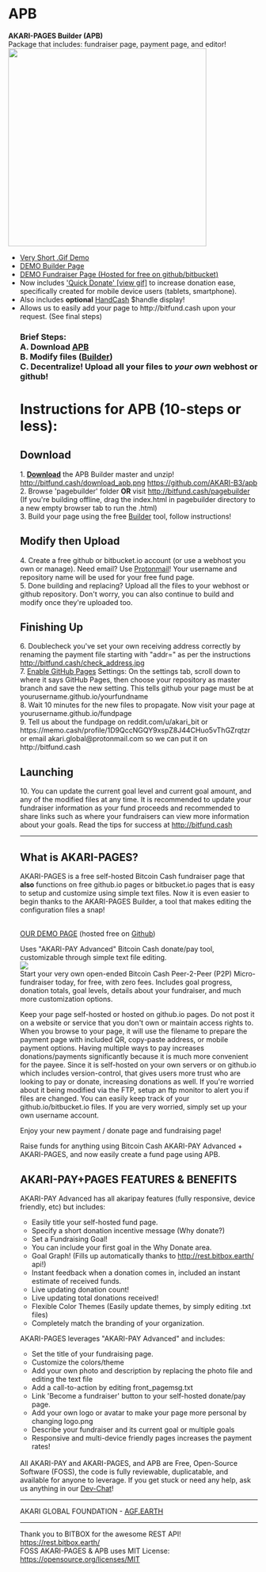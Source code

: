 # APB
<b>AKARI-PAGES Builder (APB)</b><br>Package that includes: fundraiser page, payment page, and editor!<br>
<a target="nw" href="http://bitfund.cash/pagebuilder/"><img width="400px" height="400px" src="http://bitfund.cash/pagebuilder/akaripagesbuilderlogo.jpg"></a>

<ul>
<li><A target="nw" href="https://gfycat.com/SelfreliantBrokenGalapagosdove">Very Short .Gif Demo</a></li>
<li><A target="nw" href="http://bitfund.cash/pagebuilder/">DEMO Builder Page</a></li>
<li><A target="nw" href="https://akari-b3.github.io/fundraiser/">DEMO Fundraiser Page (Hosted for free on github/bitbucket)</a></li>
  <li>Now includes <a target="nw" href="http://bitfund.cash/quickdonate.gif">'Quick Donate' [view gif]</a> to increase donation ease, specifically created for mobile device users (tablets, smartphone).</li>
<li>Also includes <b>optional</b> <a href="http://handcash.io">HandCash</a> $handle display!</li>
<li>Allows us to easily add your page to http://bitfund.cash upon your request. (See final steps)</li>


<h3>Brief Steps:<br>
A. Download <A href="https://github.com/AKARI-B3/apb/archive/master.zip">APB</a><br>
B. Modify files (<a href="http://bitfund.cash/pagebuilder">Builder</a>)<br>
C. Decentralize! Upload all your files to <b><i>your own</b></i> webhost or github!<br>
</h3>

<h1>Instructions for APB (10-steps or less):</h1>
<h2>Download</h2>
1. <b><a href="https://github.com/AKARI-B3/apb/archive/master.zip">Download</a></b> the APB Builder master and unzip! <a href="http://bitfund.cash/download_apb.png">http://bitfund.cash/download_apb.png</a> <a href="https://github.com/AKARI-B3/apb">https://github.com/AKARI-B3/apb</a><br>
2. Browse 'pagebuilder' folder <b>OR</b> visit <a href="http://bitfund.cash/pagebuilder">http://bitfund.cash/pagebuilder</a>
(If you're building offline, drag the index.html in pagebuilder directory to a new empty browser tab to run the .html)<br>
3. Build your page using the free <a href="http://bitfund.cash/pagebuilder">Builder</a> tool, follow instructions!

<h2>Modify then Upload</h2>
4. Create a free github or bitbucket.io account (or use a webhost you own or manage). Need email? Use <a href="http://Protonmail.com">Protonmail</a>! Your username and repository name will be used for your free fund page.<br>
5. Done building and replacing? Upload all the files to your webhost or github repository. Don't worry, you can also continue to build and modify once they're uploaded too.

<h2>Finishing Up</h2>
6. Doublecheck you've set your own receiving address correctly by renaming the payment file starting with "addr=" as per the instructions <A href="http://bitfund.cash/check_address.jpg">http://bitfund.cash/check_address.jpg</a><br>
7. <a href="http://bitfund.cash/github_settings.jpg">Enable GitHub Pages</a> Settings: On the settings tab, scroll down to where it says GitHub Pages, then choose your repository as master branch and save the new setting. This tells github your page must be at yourusername.github.io/yourfundname <br>
8. Wait 10 minutes for the new files to propagate. Now visit your page at yourusername.github.io/fundpage <br>
9. Tell us about the fundpage on reddit.com/u/akari_bit or https://memo.cash/profile/1D9QccNGQY9xspZ8J44CHuo5vThGZrqtzr or email akari.global@protonmail.com so we can put it on http://bitfund.cash<br>

<h2>Launching</h2>
10. You can update the current goal level and current goal amount, and any of the modified files at any time. It is recommended to update your fundraiser information as your fund proceeds and recommended to share links such as where your fundraisers can view more information about your goals. Read the tips for success at <a href="http://bitfund.cash ">http://bitfund.cash</a>

<hr>

<h2>What is AKARI-PAGES?</h2>
AKARI-PAGES is a free self-hosted Bitcoin Cash fundraiser page that <b>also</b> functions on free github.io pages or bitbucket.io pages that is easy to setup and customize using simple text files. Now it is even easier to begin thanks to the AKARI-PAGES Builder, a tool that makes editing the configuration files a snap!<br><br>

<a href="http://akari-b3.github.io/fundraiser">OUR DEMO PAGE</a> (hosted free on <a href="https://github.com/AKARI-B3/fundraiser">Github</a>)<br>

Uses "AKARI-PAY Advanced" Bitcoin Cash donate/pay tool, customizable through simple text file editing.    
<a href="https://github.com/AKARI-B3/akaripages"><img src="http://agf.earth/akari_pages_example.jpg"></a>    
Start your very own open-ended Bitcoin Cash Peer-2-Peer (P2P) Micro-fundraiser today, for free, with zero fees.
Includes goal progress, donation totals, goal levels, details about your fundraiser, and much more customization options.

Keep your page self-hosted or hosted on github.io pages. Do not post it on a website or service that you don't own or maintain access rights to. When you browse to your page, it will use the filename to prepare the payment page with included QR, copy-paste address, or mobile payment options. Having multiple ways to pay increases donations/payments significantly because it is much more convenient for the payee. Since it is self-hosted on your own servers or on github.io which includes version-control, that gives users more trust who are looking to pay or donate, increasing donations as well. 
If you're worried about it being modified via the FTP, setup an ftp monitor to alert you if files are changed.  You can easily keep track of your github.io/bitbucket.io files. If you are very worried, simply set up your own username account.

Enjoy your new payment / donate page and fundraising page!

Raise funds for anything using Bitcoin Cash AKARI-PAY Advanced + AKARI-PAGES, and now easily create a fund page using APB.

<h2>AKARI-PAY+PAGES FEATURES & BENEFITS</h2>

AKARI-PAY Advanced has all akaripay features (fully responsive, device friendly, etc) but includes:

* Easily title your self-hosted fund page.
* Specify a short donation incentive message (Why donate?)
* Set a Fundraising Goal!
* You can include your first goal in the Why Donate area.
* Goal Graph! (Fills up automatically thanks to http://rest.bitbox.earth/ api!)
* Instant feedback when a donation comes in, included an instant estimate of received funds.
* Live updating donation count!
* Live updating total donations received!
* Flexible Color Themes (Easily update themes, by simply editing .txt files)
* Completely match the branding of your organization.

AKARI-PAGES leverages "AKARI-PAY Advanced" and includes:

* Set the title of your fundraising page.
* Customize the colors/theme
* Add your own photo and description by replacing the photo file and editing the text file
* Add a call-to-action by editing front_pagemsg.txt
* Link 'Become a fundraiser' button to your self-hosted donate/pay page.
* Add your own logo or avatar to make your page more personal by changing logo.png
* Describe your fundraiser and its current goal or multiple goals
* Responsive and multi-device friendly pages increases the payment rates!

<br>
All AKARI-PAY and AKARI-PAGES, and APB are Free, Open-Source Software (FOSS), the code is fully reviewable, duplicatable, and available for anyone to leverage. If you get stuck or need any help, ask us anything in our <a href="http://webchat.freenode.net/?randomnick=1&channels=%23akari&prompt=1">Dev-Chat</a>!

-----

AKARI GLOBAL FOUNDATION - <a href="http://agf.earth">AGF.EARTH</a>

-----
Thank you to BITBOX for the awesome REST API! https://rest.bitbox.earth/          
FOSS AKARI-PAGES & APB uses MIT License: https://opensource.org/licenses/MIT            
